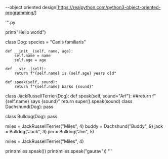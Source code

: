 --object oriented design[https://realpython.com/python3-object-oriented-programming/]

'''.py

print("Hello world")

class Dog:
    species = "Canis familiaris"

    def __init__(self, name, age):
        self.name = name
        self.age = age

    def __str__(self):
        return f"{self.name} is {self.age} years old"

    def speak(self, sound):
        return f"{self.name} barks {sound}"
        
        
class JackRussellTerrier(Dog):
    def speak(self, sound="Arf"):
        ##return f"{self.name} says {sound}"
        return super().speak(sound)
class Dachshund(Dog):
    pass

class Bulldog(Dog):
    pass


miles = JackRussellTerrier("Miles", 4)
buddy = Dachshund("Buddy", 9)
jack = Bulldog("Jack", 3)
jim = Bulldog("Jim", 5)



miles = JackRussellTerrier("Miles", 4)

print(miles.speak())
print(miles.speak("gaurav"))
'''

